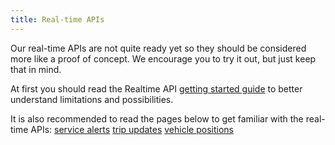 ```yaml
---
title: Real-time APIs
---
```


Our real-time APIs are not quite ready yet so they should be considered more like a proof of concept. We encourage you to try it out, but just keep that in mind.

At first you should read the Realtime API [getting started guide](./1-getting-started/) to better understand limitations and possibilities.

It is also recommended to read the pages below to get familiar with the real-time APIs:
[service alerts](./service-alerts/)
[trip updates](./trip-updates/)
[vehicle positions](./vehicle-positions/)

